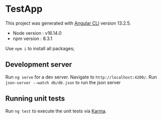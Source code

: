 # TestApp

This project was generated with [Angular CLI](https://github.com/angular/angular-cli) version 13.2.5.

- Node version : v16.14.0
- npm version : 8.3.1 

Use `npm i` to install all packages;
## Development server

Run `ng serve` for a dev server. Navigate to `http://localhost:4200/`.
Run `json-server --watch db/db.json` to run the json server
## Running unit tests

Run `ng test` to execute the unit tests via [Karma](https://karma-runner.github.io).
